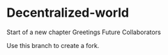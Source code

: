 # Decentralized-world
Start of a new chapter
Greetings Future Collaborators

Use this branch to create a fork. 
